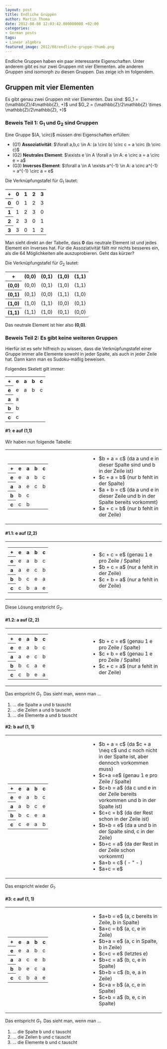 ```yaml
---
layout: post
title: Endliche Gruppen
author: Martin Thoma
date: 2012-08-08 12:03:42.000000000 +02:00
categories:
- German posts
tags:
- Linear algebra
featured_image: 2012/08/endliche-gruppe-thumb.png
---
```

Endliche Gruppen haben ein paar interessante Eigenschaften. Unter anderem gibt es nur zwei Gruppen mit vier Elementen. alle anderen Gruppen sind isomorph zu diesen Gruppen. Das zeige ich im folgendem.

<h2>Gruppen mit vier Elementen</h2>
Es gibt genau zwei Gruppen mit vier Elementen. Das sind:
$G_1 = (\mathbb{Z}/4\mathbb{Z}, +)$ und
$G_2 = (\mathbb{Z}/2\mathbb{Z} \times \mathbb{Z}/2\mathbb{Z}, +)$

<h3>Beweis Teil 1: G<sub>1</sub> und G<sub>2</sub> sind Gruppen</h3>
Eine Gruppe $(A, \circ)$ m&uuml;ssen drei Eigenschaften erf&uuml;llen:
<ul>
  <li>(G1) <strong>Assoziativit&auml;t</strong>: $\forall a,b,c \in A: (a \circ b) \circ c = a \circ (b \circ c)$</li>
  <li>(G2) <strong>Neutrales Element</strong>: $\exists e \in A \forall a \in A: e \circ a = a \circ e = a$</li>
  <li>(G3) <strong>Inverses Element</strong>: $\forall a \in A \exists a^{-1} \in A: a \circ a^{-1} = a^{-1} \circ a = e$</li>
</ul>

Die Verkn&uuml;pfungstafel f&uuml;r $G_1$ lautet:
<table class="wikitable" style="width:300px">
  <tr>
    <th>+</th>
    <th>0</th>
    <th>1</th>
    <th>2</th>
    <th>3</th>
  </tr>
  <tr>
    <th>0</th>
    <td class="hintergrundfarbe9">0</td>
    <td>1</td>
    <td>2</td>
    <td>3</td>
  </tr>
  <tr>
    <th>1</th>
    <td>1</td>
    <td>2</td>
    <td>3</td>
    <td class="hintergrundfarbe9">0</td>
  </tr>
  <tr>
    <th>2</th>
    <td>2</td>
    <td>3</td>
    <td class="hintergrundfarbe9">0</td>
    <td>1</td>
  </tr>
  <tr>
    <th>3</th>
    <td>3</td>
    <td class="hintergrundfarbe9">0</td>
    <td>1</td>
    <td>2</td>
  </tr>
</table>

Man sieht direkt an der Tabelle, dass <strong>0</strong> das neutrale Element ist und jedes Element ein Inverses hat. F&uuml;r die Assoziativit&auml;t f&auml;llt mir nichts besseres ein, als die 64 M&ouml;glichkeiten alle auszuprobieren. Geht das k&uuml;rzer?

Die Verkn&uuml;pfungstafel f&uuml;r $G_2$ lautet:
<table class="wikitable" style="width:300px">
  <tr>
    <th>+</th>
    <th>(0,0)</th>
    <th>(0,1)</th>
    <th>(1,0)</th>
    <th>(1,1)</th>
  </tr>
  <tr>
    <th>(0,0)</th>
    <td class="hintergrundfarbe9">(0,0)</td>
    <td>(0,1)</td>
    <td>(1,0)</td>
    <td>(1,1)</td>
  </tr>
  <tr>
    <th>(0,1)</th>
    <td>(0,1)</td>
    <td class="hintergrundfarbe9">(0,0)</td>
    <td>(1,1)</td>
    <td>(1,0)</td>
  </tr>
  <tr>
    <th>(1,0)</th>
    <td>(1,0)</td>
    <td>(1,1)</td>
    <td class="hintergrundfarbe9">(0,0)</td>
    <td>(0,1)</td>
  </tr>
  <tr>
    <th>(1,1)</th>
    <td>(1,1)</td>
    <td>(1,0)</td>
    <td>(0,1)</td>
    <td class="hintergrundfarbe9">(0,0)</td>
  </tr>
</table>

Das neutrale Element ist hier also <strong>(0,0)</strong>.

<h3>Beweis Teil 2: Es gibt keine weiteren Gruppen</h3>
Hierf&uuml;r ist es sehr hilfreich zu wissen, dass die Verkn&uuml;pfungstafel einer Gruppe immer alle Elemente sowohl in jeder Spalte, als auch in jeder Zeile hat. Dann kann man es Sudoku-m&auml;&szlig;ig beweisen.

Folgendes Skelett gilt immer:
<table class="wikitable" style="width:250px">
  <tr>
    <th>+</th>
    <th>e</th>
    <th>a</th>
    <th>b</th>
    <th>c</th>
  </tr>
  <tr>
    <th>e</th>
    <td>e</td>
    <td>a</td>
    <td>b</td>
    <td>c</td>
  </tr>
  <tr>
    <th>a</th>
    <td>a</td>
    <td></td>
    <td></td>
    <td></td>
  </tr>
  <tr>
    <th>b</th>
    <td>b</td>
    <td></td>
    <td></td>
    <td></td>
  </tr>
  <tr>
    <th>c</th>
    <td>c</td>
    <td></td>
    <td></td>
    <td></td>
  </tr>
</table>

<h4>#1: e auf (1,1)</h4>
Wir haben nun folgende Tabelle:
<table>
<tr>
<td>
<table class="wikitable" style="width:250px">
  <tr>
    <th>+</th>
    <th>e</th>
    <th>a</th>
    <th>b</th>
    <th>c</th>
  </tr>
  <tr>
    <th>e</th>
    <td>e</td>
    <td>a</td>
    <td>b</td>
    <td>c</td>
  </tr>
  <tr>
    <th>a</th>
    <td>a</td>
    <td class="hintergrundfarbe7">e</td>
    <td class="hintergrundfarbe8">c</td>
    <td class="hintergrundfarbe8">b</td>
  </tr>
  <tr>
    <th>b</th>
    <td>b</td>
    <td class="hintergrundfarbe8">c</td>
    <td></td>
    <td></td>
  </tr>
  <tr>
    <th>c</th>
    <td>c</td>
    <td class="hintergrundfarbe8">b</td>
    <td></td>
    <td></td>
  </tr>
</table>
</td>
<td>
<ul>
  <li>$b + a = c$ (da a und e in dieser Spalte sind und b in der Zeile ist)</li>
  <li>$c + a = b$ (nur b fehlt in der Spalte)</li>
  <li>$a + b = c$ (da a und e in dieser Zeile und b in der Spalte bereits vorkommt)</li>
  <li>$a + c = b$ (nur b fehlt in der Zeile)</li>
</ul>
</td>
</tr>
</table>

<h4>#1.1: e auf (2,2)</h4>
<table>
<tr>
<td>
<table class="wikitable" style="width:250px">
  <tr>
    <th>+</th>
    <th>e</th>
    <th>a</th>
    <th>b</th>
    <th>c</th>
  </tr>
  <tr>
    <th>e</th>
    <td>e</td>
    <td>a</td>
    <td>b</td>
    <td>c</td>
  </tr>
  <tr>
    <th>a</th>
    <td>a</td>
    <td>e</td>
    <td>c</td>
    <td>b</td>
  </tr>
  <tr>
    <th>b</th>
    <td>b</td>
    <td>c</td>
    <td class="hintergrundfarbe7">e</td>
    <td class="hintergrundfarbe8">a</td>
  </tr>
  <tr>
    <th>c</th>
    <td>c</td>
    <td>b</td>
    <td class="hintergrundfarbe8">a</td>
    <td class="hintergrundfarbe8">e</td>
  </tr>
</table>
</td>
<td>
<ul>
  <li>$c + c = e$ (genau 1 e pro Zeile / Spalte)</li>
  <li>$b + c = a$ (nur a fehlt in der Zeile)</li>
  <li>$c + b = a$ (nur a fehlt in der Zeile)</li>
</ul>
</td>
</tr>
</table>

Diese L&ouml;sung enstpricht $G_2$.

<h4>#1.2: a auf (2, 2)</h4>
<table>
<tr>
<td>
<table class="wikitable" style="width:250px">
  <tr>
    <th>+</th>
    <th>e</th>
    <th>a</th>
    <th>b</th>
    <th>c</th>
  </tr>
  <tr>
    <th>e</th>
    <td>e</td>
    <td>a</td>
    <td>b</td>
    <td>c</td>
  </tr>
  <tr>
    <th>a</th>
    <td>a</td>
    <td>e</td>
    <td>c</td>
    <td>b</td>
  </tr>
  <tr>
    <th>b</th>
    <td>b</td>
    <td>c</td>
    <td class="hintergrundfarbe7">a</td>
    <td class="hintergrundfarbe8">e</td>
  </tr>
  <tr>
    <th>c</th>
    <td>c</td>
    <td>b</td>
    <td class="hintergrundfarbe8">e</td>
    <td class="hintergrundfarbe8">a</td>
  </tr>
</table>
</td>
<td>
<ul>
  <li>$b + c = e$ (genau 1 e pro Zeile / Spalte)</li>
  <li>$c + b = e$ (genau 1 e pro Zeile / Spalte)</li>
  <li>$c + c = a$ (nur a fehlt in der Zeile)</li>
</ul>
</td>
</tr>
</table>

Das entspricht $G_1$. Das sieht man, wenn man ...
<ol>
 <li>... die Spalte a und b tauscht</li>
 <li>... die Zeilen a und b tauscht</li>
 <li>... die Elemente a und b tauscht</li>
</ol> 

<h4>#2: b auf (1, 1)</h4>
<table>
<tr>
<td>
<table class="wikitable" style="width:250px">
  <tr>
    <th>+</th>
    <th>e</th>
    <th>a</th>
    <th>b</th>
    <th>c</th>
  </tr>
  <tr>
    <th>e</th>
    <td>e</td>
    <td>a</td>
    <td>b</td>
    <td>c</td>
  </tr>
  <tr>
    <th>a</th>
    <td>a</td>
    <td class="hintergrundfarbe7">b</td>
    <td class="hintergrundfarbe8">c</td>
    <td class="hintergrundfarbe8">e</td>
  </tr>
  <tr>
    <th>b</th>
    <td>b</td>
    <td class="hintergrundfarbe8">c</td>
    <td class="hintergrundfarbe8">e</td>
    <td class="hintergrundfarbe8">a</td>
  </tr>
  <tr>
    <th>c</th>
    <td>c</td>
    <td class="hintergrundfarbe8">e</td>
    <td class="hintergrundfarbe8">a</td>
    <td class="hintergrundfarbe8">b</td>
  </tr>
</table>
</td>
<td>
<ul>
  <li>$b + a = c$ (da $c + a \neq c$ und c noch nicht in der Spalte ist, aber dennoch vorkommen muss)</li>
  <li>$c+a =e$ (genau 1 e pro Zeile / Spalte)</li>
  <li>$c+b = a$ (da c und e in der Zeile bereits vorkommen und b in der Spalte ist)</li>
  <li>$c+c = b$ (da der Rest schon in der Zeile ist)</li>
  <li>$b+b = e$ (da a und b in der Spalte sind, c in der Zeile)</li>
  <li>$b+c = a$ (da der Rest in der Zeile schon vorkommt)</li>
  <li>$a+b = c$ ( - " - )</li>
  <li>$a+c = e$</li>
</ul>
</td>
</tr>
</table>

Das enspricht wieder $G_1$.

<h4>#3: c auf (1, 1)</h4>
<table>
<tr>
<td>
<table class="wikitable" style="width:250px">
  <tr>
    <th>+</th>
    <th>e</th>
    <th>a</th>
    <th>b</th>
    <th>c</th>
  </tr>
  <tr>
    <th>e</th>
    <td>e</td>
    <td>a</td>
    <td>b</td>
    <td>c</td>
  </tr>
  <tr>
    <th>a</th>
    <td>a</td>
    <td class="hintergrundfarbe7">c</td>
    <td class="hintergrundfarbe8">e</td>
    <td class="hintergrundfarbe8">b</td>
  </tr>
  <tr>
    <th>b</th>
    <td>b</td>
    <td class="hintergrundfarbe8">e</td>
    <td class="hintergrundfarbe8">c</td>
    <td class="hintergrundfarbe8">a</td>
  </tr>
  <tr>
    <th>c</th>
    <td>c</td>
    <td class="hintergrundfarbe8">b</td>
    <td class="hintergrundfarbe8">a</td>
    <td class="hintergrundfarbe8">e</td>
  </tr>
</table>
</td>
<td>
<ul>
  <li>$a+b = e$ (a, c bereits in Zeile, b in Spalte)</li>
  <li>$a+c = b$ (a, c, e in Zeile)</li>
  <li>$b+a = e$ (a, c in Spalte, b in Zeile)</li>
  <li>$c+c = e$ (letztes e)</li>
  <li>$b+c = a$ (b, c, e in Spalte)</li>
  <li>$b+b = c$ (b, e, a in Zeile)</li>
  <li>$c+a = b$ (a, c, e in Spalte)</li>
  <li>$c+b = a$ (b, e, c in Spalte)</li>
</ul>
</td>
</tr>
</table>

Das entspricht $G_1$. Das sieht man, wenn man ...
<ol>
 <li>... die Spalte b und c tauscht</li>
 <li>... die Zeilen b und c tauscht</li>
 <li>... die Elemente b und c tauscht</li>
</ol> 

